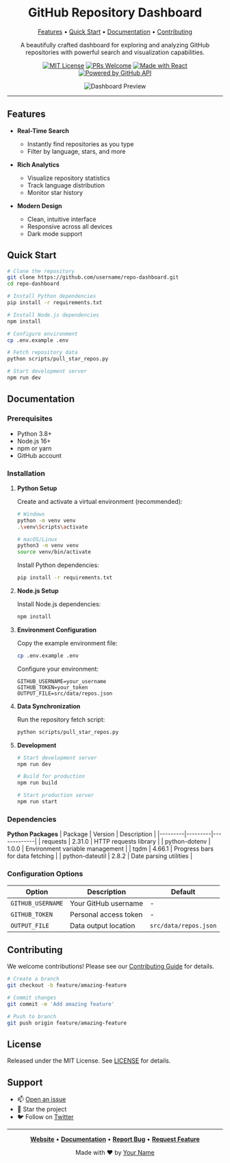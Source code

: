 <div align="center">

# GitHub Repository Dashboard

[Features](#features) • [Quick Start](#quick-start) • [Documentation](#documentation) • [Contributing](#contributing)

A beautifully crafted dashboard for exploring and analyzing GitHub repositories with powerful search and visualization capabilities.

[![MIT License](https://img.shields.io/badge/License-MIT-blue.svg)](LICENSE)
[![PRs Welcome](https://img.shields.io/badge/PRs-welcome-brightgreen.svg)](CONTRIBUTING.md)
[![Made with React](https://img.shields.io/badge/Made%20with-React-61dafb.svg)](https://reactjs.org/)
[![Powered by GitHub API](https://img.shields.io/badge/Powered%20by-GitHub%20API-333.svg)](https://docs.github.com/en/rest)

![Dashboard Preview](docs/assets/preview.png)

</div>

---

## Features

- **Real-Time Search**
  - Instantly find repositories as you type
  - Filter by language, stars, and more

- **Rich Analytics**
  - Visualize repository statistics
  - Track language distribution
  - Monitor star history

- **Modern Design**
  - Clean, intuitive interface
  - Responsive across all devices
  - Dark mode support

## Quick Start

```bash
# Clone the repository
git clone https://github.com/username/repo-dashboard.git
cd repo-dashboard

# Install Python dependencies
pip install -r requirements.txt

# Install Node.js dependencies
npm install

# Configure environment
cp .env.example .env

# Fetch repository data
python scripts/pull_star_repos.py

# Start development server
npm run dev
```

## Documentation

### Prerequisites

- Python 3.8+
- Node.js 16+
- npm or yarn
- GitHub account

### Installation

1. **Python Setup**

   Create and activate a virtual environment (recommended):
   ```bash
   # Windows
   python -m venv venv
   .\venv\Scripts\activate

   # macOS/Linux
   python3 -m venv venv
   source venv/bin/activate
   ```

   Install Python dependencies:
   ```bash
   pip install -r requirements.txt
   ```

2. **Node.js Setup**

   Install Node.js dependencies:
   ```bash
   npm install
   ```

3. **Environment Configuration**

   Copy the example environment file:
   ```bash
   cp .env.example .env
   ```

   Configure your environment:
   ```env
   GITHUB_USERNAME=your_username
   GITHUB_TOKEN=your_token
   OUTPUT_FILE=src/data/repos.json
   ```

4. **Data Synchronization**

   Run the repository fetch script:
   ```bash
   python scripts/pull_star_repos.py
   ```

5. **Development**

   ```bash
   # Start development server
   npm run dev

   # Build for production
   npm run build

   # Start production server
   npm run start
   ```


### Dependencies

**Python Packages**
| Package | Version | Description |
|---------|---------|-------------|
| requests | 2.31.0 | HTTP requests library |
| python-dotenv | 1.0.0 | Environment variable management |
| tqdm | 4.66.1 | Progress bars for data fetching |
| python-dateutil | 2.8.2 | Date parsing utilities |

### Configuration Options

| Option | Description | Default |
|--------|-------------|---------|
| `GITHUB_USERNAME` | Your GitHub username | - |
| `GITHUB_TOKEN` | Personal access token | - |
| `OUTPUT_FILE` | Data output location | `src/data/repos.json` |

## Contributing

We welcome contributions! Please see our [Contributing Guide](CONTRIBUTING.md) for details.

```bash
# Create a branch
git checkout -b feature/amazing-feature

# Commit changes
git commit -m 'Add amazing feature'

# Push to branch
git push origin feature/amazing-feature
```

## License

Released under the MIT License. See [LICENSE](LICENSE) for details.

## Support

- 📫 [Open an issue](https://github.com/username/repo-dashboard/issues)
- 🌟 Star the project
- 🐦 Follow on [Twitter](https://twitter.com/username)

---

<div align="center">

**[Website](https://your-website.com)** • **[Documentation](docs)** • **[Report Bug](issues)** • **[Request Feature](issues)**

Made with ❤️ by [Your Name](https://github.com/username)

</div>